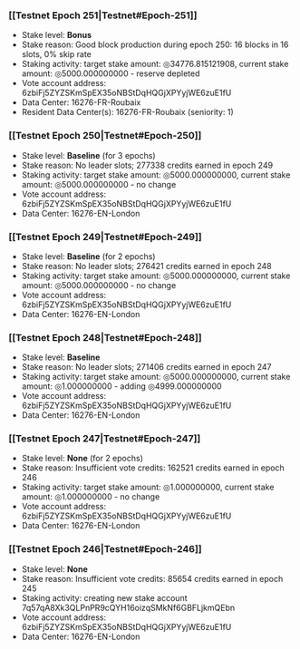 ### [[Testnet Epoch 251|Testnet#Epoch-251]]
* Stake level: **Bonus**
* Stake reason: Good block production during epoch 250: 16 blocks in 16 slots, 0% skip rate
* Staking activity: target stake amount: ◎34776.815121908, current stake amount: ◎5000.000000000 - reserve depleted
* Vote account address: 6zbiFj5ZYZSKmSpEX35oNBStDqHQGjXPYyjWE6zuE1fU
* Data Center: 16276-FR-Roubaix
* Resident Data Center(s): 16276-FR-Roubaix (seniority: 1)
### [[Testnet Epoch 250|Testnet#Epoch-250]]
* Stake level: **Baseline** (for 3 epochs)
* Stake reason: No leader slots; 277338 credits earned in epoch 249
* Staking activity: target stake amount: ◎5000.000000000, current stake amount: ◎5000.000000000 - no change
* Vote account address: 6zbiFj5ZYZSKmSpEX35oNBStDqHQGjXPYyjWE6zuE1fU
* Data Center: 16276-EN-London
### [[Testnet Epoch 249|Testnet#Epoch-249]]
* Stake level: **Baseline** (for 2 epochs)
* Stake reason: No leader slots; 276421 credits earned in epoch 248
* Staking activity: target stake amount: ◎5000.000000000, current stake amount: ◎5000.000000000 - no change
* Vote account address: 6zbiFj5ZYZSKmSpEX35oNBStDqHQGjXPYyjWE6zuE1fU
* Data Center: 16276-EN-London
### [[Testnet Epoch 248|Testnet#Epoch-248]]
* Stake level: **Baseline**
* Stake reason: No leader slots; 271406 credits earned in epoch 247
* Staking activity: target stake amount: ◎5000.000000000, current stake amount: ◎1.000000000 - adding ◎4999.000000000
* Vote account address: 6zbiFj5ZYZSKmSpEX35oNBStDqHQGjXPYyjWE6zuE1fU
* Data Center: 16276-EN-London
### [[Testnet Epoch 247|Testnet#Epoch-247]]
* Stake level: **None** (for 2 epochs)
* Stake reason: Insufficient vote credits: 162521 credits earned in epoch 246
* Staking activity: target stake amount: ◎1.000000000, current stake amount: ◎1.000000000 - no change
* Vote account address: 6zbiFj5ZYZSKmSpEX35oNBStDqHQGjXPYyjWE6zuE1fU
* Data Center: 16276-EN-London
### [[Testnet Epoch 246|Testnet#Epoch-246]]
* Stake level: **None**
* Stake reason: Insufficient vote credits: 85654 credits earned in epoch 245
* Staking activity: creating new stake account 7q57qA8Xk3QLPnPR9cQYH16oizqSMkNf6GBFLjkmQEbn
* Vote account address: 6zbiFj5ZYZSKmSpEX35oNBStDqHQGjXPYyjWE6zuE1fU
* Data Center: 16276-EN-London